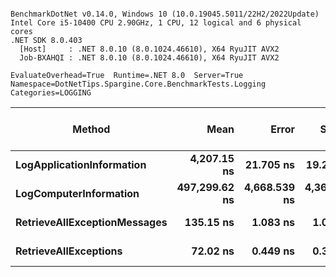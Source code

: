 ```

BenchmarkDotNet v0.14.0, Windows 10 (10.0.19045.5011/22H2/2022Update)
Intel Core i5-10400 CPU 2.90GHz, 1 CPU, 12 logical and 6 physical cores
.NET SDK 8.0.403
  [Host]     : .NET 8.0.10 (8.0.1024.46610), X64 RyuJIT AVX2
  Job-BXAHQI : .NET 8.0.10 (8.0.1024.46610), X64 RyuJIT AVX2

EvaluateOverhead=True  Runtime=.NET 8.0  Server=True  
Namespace=DotNetTips.Spargine.Core.BenchmarkTests.Logging  Categories=LOGGING  

```
| Method                       | Mean          | Error        | StdDev       | StdErr       | Min           | Q1            | Median        | Q3            | Max           | Op/s         | CI99.9% Margin | Iterations | Kurtosis | MValue | Skewness | Rank | LogicalGroup | Baseline | Exceptions | Gen0   | Completed Work Items | Lock Contentions | Code Size | Allocated |
|----------------------------- |--------------:|-------------:|-------------:|-------------:|--------------:|--------------:|--------------:|--------------:|--------------:|-------------:|---------------:|-----------:|---------:|-------:|---------:|-----:|------------- |--------- |-----------:|-------:|---------------------:|-----------------:|----------:|----------:|
| **LogApplicationInformation**    |   **4,207.15 ns** |    **21.705 ns** |    **19.241 ns** |     **5.142 ns** |   **4,171.81 ns** |   **4,195.52 ns** |   **4,204.09 ns** |   **4,211.12 ns** |   **4,242.42 ns** |    **237,690.7** |       **4.429 ns** |      **14.00** |    **2.426** |  **2.000** |   **0.3733** |    **3** | *****            | **No**       |          **-** | **0.0458** |                    **-** |                **-** |   **8,226 B** |    **4584 B** |
| **LogComputerInformation**       | **497,299.62 ns** | **4,668.539 ns** | **4,366.954 ns** | **1,127.543 ns** | **491,151.66 ns** | **492,639.11 ns** | **498,542.97 ns** | **500,527.34 ns** | **503,397.17 ns** |      **2,010.9** |    **-556.271 ns** |      **15.00** |    **1.307** |  **2.000** |  **-0.0934** |    **4** | *****            | **No**       |          **-** |      **-** |                    **-** |                **-** |   **7,406 B** |   **37611 B** |
| **RetrieveAllExceptionMessages** |     **135.15 ns** |     **1.083 ns** |     **1.013 ns** |     **0.262 ns** |     **133.87 ns** |     **134.36 ns** |     **134.99 ns** |     **135.91 ns** |     **137.08 ns** |  **7,399,271.4** |       **7.369 ns** |      **15.00** |    **1.797** |  **2.000** |   **0.4086** |    **2** | *****            | **No**       |          **-** | **0.0055** |                    **-** |                **-** |   **1,784 B** |     **512 B** |
| **RetrieveAllExceptions**        |      **72.02 ns** |     **0.449 ns** |     **0.398 ns** |     **0.106 ns** |      **71.24 ns** |      **71.83 ns** |      **71.98 ns** |      **72.34 ns** |      **72.62 ns** | **13,884,722.8** |       **6.947 ns** |      **14.00** |    **1.944** |  **2.000** |  **-0.2438** |    **1** | *****            | **No**       |          **-** | **0.0041** |                    **-** |                **-** |     **504 B** |     **376 B** |

